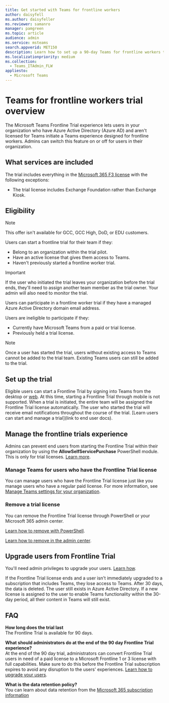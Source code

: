 ```yaml
---
title: Get started with Teams for frontline workers
author: daisyfell
ms.author: daisyfeller
ms.reviewer: samanro
manager: pamgreen
ms.topic: article
audience: admin
ms.service: msteams
search.appverid: MET150
description: Learn how to set up a 90-day Teams for frontline workers trial for your organization.
ms.localizationpriority: medium
ms.collection: 
  - Teams_ITAdmin_FLW
appliesto: 
  - Microsoft Teams
---
```


# Teams for frontline workers trial overview

The Microsoft Teams Frontline Trial experience lets users in your organization who have Azure Active Directory (Azure AD) and aren't licensed for Teams initiate a Teams experience designed for frontline workers. Admins can switch this feature on or off for users in their organization.

## What services are included

The trial includes everything in the [Microsoft 365 F3 license](https://www.microsoft.com/microsoft-365/enterprise/f3) with the following exceptions:

- The trial license includes Exchange Foundation rather than Exchange Kiosk.

## Eligibility

> [!NOTE]
> This offer isn't available for GCC, GCC High, DoD, or EDU customers.

Users can start a frontline trial for their team if they:

- Belong to an organization within the trial pilot.
- Have an active license that gives them access to Teams.
- Haven't previously started a frontline worker trial.

> [!IMPORTANT]
> If the user who initiated the trial leaves your organization before the trial ends, they'll need to assign another team member as the trial owner. Your admin will also need to monitor the trial.

Users can participate in a frontline worker trial if they have a managed Azure Active Directory domain email address.

Users are ineligible to participate if they:

- Currently have Microsoft Teams from a paid or trial license.
- Previously held a trial license.

> [!NOTE]
> Once a user has started the trial, users without existing access to Teams cannot be added to the trial team. Existing Teams users can still be added to the trial.

## Set up the trial

Eligible users can start a Frontline Trial by signing into Teams from the desktop or [web](https://teams.microsoft.com). At this time, starting a Frontline Trial through mobile is not supported. When a trial is initiated, the entire team will be assigned the Frontline Trial license automatically. The user who started the trial will receive email notifications throughout the course of the trial. [Learn users can start and manage a trial](link to end user docs).

## Manage the frontline trials experience

Admins can prevent end users from starting the Frontline Trial within their organization by using the **AllowSelfServicePurchase** PowerShell module. This is only for trial licenses. [Learn more](/microsoft-365/commerce/subscriptions/allowselfservicepurchase-powershell).

### Manage Teams for users who have the Frontline Trial license

You can manage users who have the Frontline Trial license just like you manage users who have a regular paid license. For more information, see [Manage Teams settings for your organization](/microsoftteams/manage-teams-overview).

### Remove a trial license

You can remove the Frontline Trial license through PowerShell or your Microsoft 365 admin center.

[Learn how to remove with PowerShell](/office365/enterprise/powershell/remove-licenses-from-user-accounts-with-office-365-powershell).

[Learn how to remove in the admin center](/microsoft-365/admin/add-users/delete-a-user).

## Upgrade users from Frontline Trial

You'll need admin privileges to upgrade your users. [Learn how](/microsoftteams/upgrade-from-teams-exploratory).

If the Frontline Trial license ends and a user isn't immediately upgraded to a subscription that includes Teams, they lose access to Teams. After 30 days, the data is deleted. The user still exists in Azure Active Directory. If a new license is assigned to the user to enable Teams functionality within the 30-day period, all their content in Teams will still exist.

## FAQ

**How long does the trial last** <br>
The Frontline Trial is available for 90 days.

**What should administrators do at the end of the 90 day Frontline Trial experience?** <br>
At the end of the 90 day trial, administrators can convert Frontline Trial users in need of a paid license to a Microsoft Frontline 1 or 3 license with full capabilities. Make sure to do this before the Frontline Trial subscription expires to avoid any disruption to the users' experiences. [Learn how to upgrade your users](#upgrade-users-from-frontline-trial).

**What is the data retention policy?** <br>
You can learn about data retention from the [Microsoft 365 subscription information](/microsoft-365/commerce/subscriptions/what-if-my-subscription-expires?)

